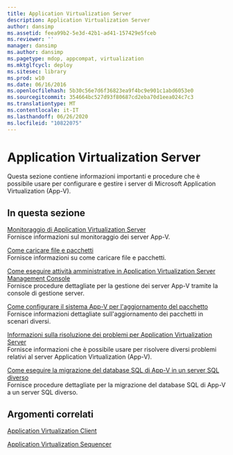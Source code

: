 ```yaml
---
title: Application Virtualization Server
description: Application Virtualization Server
author: dansimp
ms.assetid: feea99b2-5e3d-42b1-ad41-157429e5fceb
ms.reviewer: ''
manager: dansimp
ms.author: dansimp
ms.pagetype: mdop, appcompat, virtualization
ms.mktglfcycl: deploy
ms.sitesec: library
ms.prod: w10
ms.date: 06/16/2016
ms.openlocfilehash: 5b30c56e7d6f36823ea9f4bc9e901c1abd6053e0
ms.sourcegitcommit: 354664bc527d93f80687cd2eba70d1eea024c7c3
ms.translationtype: MT
ms.contentlocale: it-IT
ms.lasthandoff: 06/26/2020
ms.locfileid: "10822075"
---
```

# Application Virtualization Server


Questa sezione contiene informazioni importanti e procedure che è possibile usare per configurare e gestire i server di Microsoft Application Virtualization (App-V).

## In questa sezione


<a href="" id="monitoring-application-virtualization-servers"></a>[Monitoraggio di Application Virtualization Server](monitoring-application-virtualization-servers.md)  
Fornisce informazioni sul monitoraggio dei server App-V.

<a href="" id="how-to-load-files-and-packages"></a>[Come caricare file e pacchetti](how-to-load-files-and-packages.md)  
Fornisce informazioni su come caricare file e pacchetti.

<a href="" id="how-to-perform-administrative-tasks-in-the-application-virtualization-server-management-console"></a>[Come eseguire attività amministrative in Application Virtualization Server Management Console](how-to-perform-administrative-tasks-in-the-application-virtualization-server-management-console.md)  
Fornisce procedure dettagliate per la gestione dei server App-V tramite la console di gestione server.

<a href="" id="how-to-configure-the-app-v-system-for-package-upgrade"></a>[Come configurare il sistema App-V per l'aggiornamento del pacchetto](how-to-configure-the-app-v-system-for-package-upgrade.md)  
Fornisce informazioni dettagliate sull'aggiornamento dei pacchetti in scenari diversi.

<a href="" id="troubleshooting-information-for-the-application-virtualization-server"></a>[Informazioni sulla risoluzione dei problemi per Application Virtualization Server](troubleshooting-information-for-the-application-virtualization-server.md)  
Fornisce informazioni che è possibile usare per risolvere diversi problemi relativi al server Application Virtualization (App-V).

<a href="" id="how-to-migrate-the-app-v-sql-database-to-a-different-sql-server"></a>[Come eseguire la migrazione del database SQL di App-V in un server SQL diverso](how-to-migrate-the-app-v-sql-database-to-a-different-sql-server.md)  
Fornisce procedure dettagliate per la migrazione del database SQL di App-V a un server SQL diverso.

## Argomenti correlati


[Application Virtualization Client](application-virtualization-client.md)

[Application Virtualization Sequencer](application-virtualization-sequencer.md)

 

 





